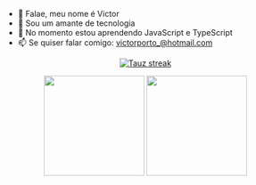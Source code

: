 - 👋 Falae, meu nome é Victor
- 👀 Sou um amante de tecnologia
- 🌱 No momento estou aprendendo JavaScript e TypeScript
- 📫 Se quiser falar comigo: victorporto_@hotmail.com

<p align="center">
    <a href="https://github.com/VORP2830/VORP2830.git">
        <img title="🔥 Get streak stats for your profile at git.io/streak-stats" alt="Tauz streak" src="https://github-readme-streak-stats.herokuapp.com/?user=VORP2830&theme=black-ice&hide_border=true&stroke=0000&background=060A0CD0"/>
    </a>
</p>
<div align="center">
  <img height="180em" src="https://github-readme-stats.vercel.app/api?username=VORP2830&show_icons=true&theme=dark&include_all_commits=true&count_private=true"/>
  <img height="180em" src="https://github-readme-stats.vercel.app/api/top-langs/?username=VORP2830&layout=compact&langs_count=7&theme=dark"/>
</div>
